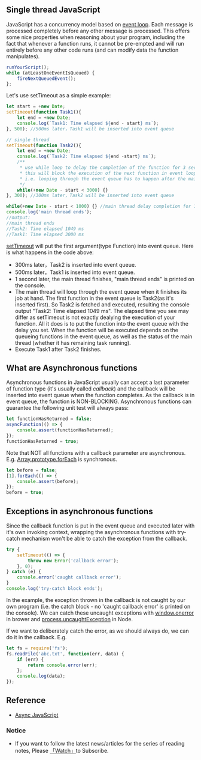 ## Single thread JavaScript

JavaScript has a concurrency model based on [event loop](https://developer.mozilla.org/en-US/docs/Web/JavaScript/EventLoop). Each message is processed completely before any other message is processed. This offers some nice properties when reasoning about your program, including the fact that whenever a function runs, it cannot be pre-empted and will run entirely before any other code runs (and can modify data the function manipulates).

```javascript
runYourScript(); 
while (atLeastOneEventIsQueued) {
    fireNextQueuedEvent();
};
```

Let's use setTimeout as a simple example:

```javascript
let start = +new Date;
setTimeout(function Task1(){
    let end = +new Date;
    console.log(`Task1: Time elapsed ${end - start} ms`);
}, 500); //500ms later，Task1 will be inserted into event queue

// single thread
setTimeout(function Task2(){
    let end = +new Date;
    console.log(`Task2: Time elapsed ${end -start} ms`);
    /**
     * use while loop to delay the completion of the function for 3 seconds
     * this will block the execution of the next function in event loop
     * i.e. looping through the event queue has to happen after the main thread finishes its task
     */
    while(+new Date - start < 3000) {}
}, 300); //300ms later，Task2 will be inserted into event queue

while(+new Date - start < 1000) {} //main thread delay completion for 1 second
console.log('main thread ends');
//output: 
//main thread ends
//Task2: Time elapsed 1049 ms
//Task1: Time elapsed 3000 ms
```

[setTimeout](https://developer.mozilla.org/en-US/docs/Web/API/WindowOrWorkerGlobalScope/setTimeout) will put the first argument(type Function) into event queue. Here is what happens in the code above: 

* 300ms later，Task2 is inserted into event queue.
* 500ms later，Task1 is inserted into event queue.
* 1 second later, the main thread finishes, "main thread ends" is printed on the console.
* The main thread will loop through the event queue when it finishes its job at hand. The first function in the event queue is Task2(as it's inserted first). So Task2 is fetched and executed, resulting the console output "Task2: Time elapsed 1049 ms". The elapsed time you see may differ as setTimeout is not exactly dealying the execution of your function. All it does is to put the function into the event queue with the delay you set. When the function will be executed depends on the queueing functions in the event queue, as well as the status of the main thread (whether it has remaining task running).
* Execute Task1 after Task2 finishes.

## What are Asynchronous functions

Asynchronous functions in JavaScript usually can accept a last parameter of function type (it's usually called *callback*) and the callback will be inserted into event queue when the function completes. As the callback is in event queue, the function is NON-BLOCKING. Asynchronous functions can guarantee the following unit test will always pass:

```javascript
let functionHasReturned = false; 
asyncFunction(() => {
    console.assert(functionHasReturned); 
}); 
functionHasReturned = true;
```

Note that NOT all functions with a callback parameter are asynchronous. E.g. [Array.prototype.forEach](https://developer.mozilla.org/en-US/docs/Web/JavaScript/Reference/Global_Objects/Array/forEach) is synchronous.

```javascript
let before = false;
[1].forEach(() => {
    console.assert(before); 
}); 
before = true;
```

## Exceptions in asynchronous functions

Since the callback function is put in the event queue and executed later with it's own invoking context, wrapping the asynchronous functions with try-catch mechanism won't be able to catch the exception from the callback. 

```javascript
try {
    setTimeout(() => {
        throw new Error('callback error'); 
    }, 0);
} catch (e) {
    console.error('caught callback error');
}
console.log('try-catch block ends');
```

In the example, the exception thrown in the callback is not caught by our own program (i.e. the catch block - no 'caught callback error' is printed on the console). We can catch these uncaught exceptions with [window.onerror](https://developer.mozilla.org/en-US/docs/Web/API/GlobalEventHandlers/onerror) in brower and [process.uncaughtException](https://nodejs.org/api/process.html#process_event_uncaughtexception) in Node.

If we want to deliberately catch the error, as we should always do, we can do it in the callback. E.g. 

```javascript
let fs = require('fs'); 
fs.readFile('abc.txt', function(err, data) {
    if (err) {
        return console.error(err); 
    }; 
    console.log(data);
});
```

## Reference 

* [Async JavaScript](https://www.amazon.com/Async-JavaScript-Responsive-Pragmatic-Express-ebook/dp/B00AKM4RVG)


### Notice

* If you want to follow the latest news/articles for the series of reading notes, Please [「Watch」](https://github.com/n0ruSh/the-art-of-reading)to Subscribe.